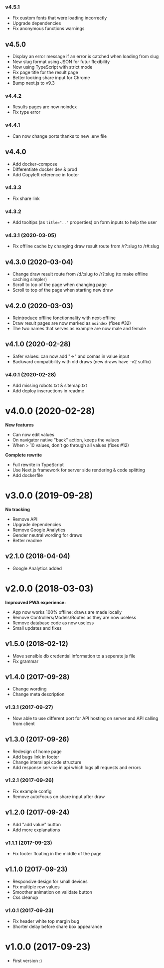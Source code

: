 ### v4.5.1

- Fix custom fonts that were loading incorrectly
- Upgrade dependencies
- Fix anonymous functions warnings

## v4.5.0

- Display an error message if an error is catched when loading from slug
- New slug format using JSON for futur flexibility
- Now using TypeScript with strict mode
- Fix page title for the result page
- Better looking share input for Chrome
- Bump next.js to v9.3

### v4.4.2

- Results pages are now noindex
- Fix type error

### v4.4.1

- Can now change ports thanks to new .env file

## v4.4.0

- Add docker-compose
- Differentiate docker dev & prod
- Add Copyleft reference in footer

### v4.3.3

- Fix share link

### v4.3.2

- Add tooltips (as `title=".."` properties) on form inputs to help the user

### v4.3.1 (2020-03-05)

- Fix offline cache by changing draw result route from /r?:slug to /r#:slug

## v4.3.0 (2020-03-04)

- Change draw result route from /d/:slug to /r?:slug (to make offline caching simpler)
- Scroll to top of the page when changing page
- Scroll to top of the page when starting new draw

## v4.2.0 (2020-03-03)

- Reintroduce offline fonctionnality with next-offline
- Draw result pages are now marked as `noindex` (fixes #32)
- The two names that serves as example are now male and female

## v4.1.0 (2020-02-28)

- Safer values: can now add "=>" and comas in value input
- Backward compatibility with old draws (new draws have -v2 suffix)

### v4.0.1 (2020-02-28)

- Add missing robots.txt & sitemap.txt
- Add deploy inscructions in readme

# v4.0.0 (2020-02-28)

**New features**

- Can now edit values
- On navigator native "back" action, keeps the values
- When > 10 values, don't go through all values (fixes #12)

**Complete rewrite**

- Full rewrite in TypeScript
- Use Next.js framework for server side rendering & code splitting
- Add dockerfile

# v3.0.0 (2019-09-28)

**No tracking**

- Remove API
- Upgrade dependencies
- Remove Google Analytics
- Gender neutral wording for draws
- Better readme

## v2.1.0 (2018-04-04)

- Google Analytics added

# v2.0.0 (2018-03-03)

**Improuved PWA experience:**

- App now works 100% offline: draws are made locally
- Remove Controllers/Models/Routes as they are now useless
- Remove database code as now useless
- Small updates and fixes

## v1.5.0 (2018-02-12)

- Move sensible db credential information to a seperate js file
- Fix grammar

## v1.4.0 (2017-09-28)

- Change wording
- Change meta description

### v1.3.1 (2017-09-27)

- Now able to use different port for API hosting on server and API calling from client

## v1.3.0 (2017-09-26)

- Redesign of home page
- Add bugs link in footer
- Change interal api code structure
- Add response service in api which logs all requests and errors

### v1.2.1 (2017-09-26)

- Fix example config
- Remove autoFocus on share input after draw

## v1.2.0 (2017-09-24)

- Add "add value" button
- Add more explanations

### v1.1.1 (2017-09-23)

- Fix footer floating in the middle of the page

## v1.1.0 (2017-09-23)

- Responsive design for small devices
- Fix multiple row values
- Smoother animation on validate button
- Css cleanup

### v1.0.1 (2017-09-23)

- Fix header white top margin bug
- Shorter delay before share box appearance

# v1.0.0 (2017-09-23)

- First version :)
